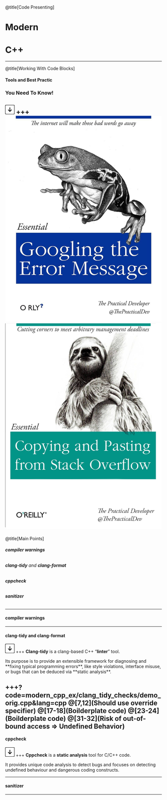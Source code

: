 @title[Code Presenting]
# Modern 
# C++

---
@title[Working With Code Blocks]

#### Tools and Best Practic 

### You Need To Know!

![Press Down Key](assets/down-arrow.png)
+++
![Logo](assets/google_the_error_message.jpg)
![Logo](assets/copy_and_pasting_from_stack_overflow.jpg)
---
@title[Main Points]

###### <p> **compiler warnings**
###### <p> **clang-tidy** and **clang-format**
###### <p> **cppcheck**
###### <p> **sanitizer**

---

#### **compiler warnings** 


---

#### **clang-tidy** and **clang-format**
![Press Down Key](assets/down-arrow.png)
+++
**Clang-tidy** is a clang-based C++ “**linter**” tool.
<p> Its purpose is to provide an extensible framework for diagnosing and **fixing typical programming errors**, like style violations, interface misuse, or bugs that can be deduced via **static analysis**.

+++?code=modern_cpp_ex/clang_tidy_checks/demo_orig.cpp&lang=cpp
@[7,12](Should use override specifier)
@[17-18](Boilderplate code)
@[23-24](Boilderplate code)
@[31-32](Risk of out-of-bound access => Undefined Behavior)
---
#### **cppcheck**
![Press Down Key](assets/down-arrow.png)
+++
**Cppcheck** is a **static analysis** tool for C/C++ code.
<p> It provides unique code analysis to detect bugs and focuses on detecting undefined behaviour and dangerous coding constructs.

---

#### **sanitizer**
---
